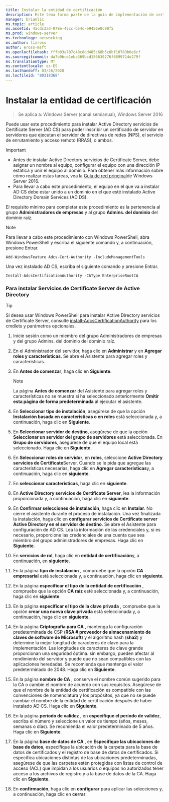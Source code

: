 ```yaml
---
title: Instalar la entidad de certificación
description: Este tema forma parte de la guía de implementación de certificados de servidor para las implementaciones cableadas e inalámbricas de 802.1 X
manager: brianlic
ms.topic: article
ms.assetid: 4acdc3ad-078e-45cc-b54c-e9456e0c90f5
ms.prod: windows-server
ms.technology: networking
ms.author: lizross
author: eross-msft
ms.openlocfilehash: fffb03a707c48c8dd485c68b5c6bf10783b0e6cf
ms.sourcegitcommit: da7b9bce1eba369bcd156639276f6899714e279f
ms.translationtype: MT
ms.contentlocale: es-ES
ms.lasthandoff: 03/26/2020
ms.locfileid: "80318368"
---
```

# <a name="install-the-certification-authority"></a>Instalar la entidad de certificación

>Se aplica a: Windows Server (canal semianual), Windows Server 2016

Puede usar este procedimiento para instalar Active Directory servicios de Certificate Server (AD CS) para poder inscribir un certificado de servidor en servidores que ejecutan el servidor de directivas de redes (NPS), el servicio de enrutamiento y acceso remoto (RRAS), o ambos.  
  
> [!IMPORTANT]  
> -   Antes de instalar Active Directory servicios de Certificate Server, debe asignar un nombre al equipo, configurar el equipo con una dirección IP estática y unir el equipo al dominio. Para obtener más información sobre cómo realizar estas tareas, vea la [Guía de red principal](https://technet.microsoft.com/windows-server-docs/networking/core-network-guide/core-network-guide)de Windows Server 2016.  
> -   Para llevar a cabo este procedimiento, el equipo en el que va a instalar AD CS debe estar unido a un dominio en el que esté instalado Active Directory Domain Services (AD DS).  
  
El requisito mínimo para completar este procedimiento es la pertenencia al grupo **Administradores de empresas** y al grupo **Admins. del dominio** del dominio raíz.  
  
> [!NOTE]  
> Para llevar a cabo este procedimiento con Windows PowerShell, abra Windows PowerShell y escriba el siguiente comando y, a continuación, presione Entrar.   
>   
> `Add-WindowsFeature Adcs-Cert-Authority -IncludeManagementTools`  
>   
> Una vez instalado AD CS, escriba el siguiente comando y presione Entrar.  
>   
> `Install-AdcsCertificationAuthority -CAType EnterpriseRootCA`  
  
### <a name="to-install-active-directory-certificate-services"></a>Para instalar Servicios de Certificate Server de Active Directory  

> [!TIP]
> Si desea usar Windows PowerShell para instalar Active Directory servicios de Certificate Server, consulte [install-AdcsCertificationAuthority](https://docs.microsoft.com/powershell/module/adcsdeployment/install-adcscertificationauthority?view=win10-ps) para los cmdlets y parámetros opcionales.
  
1.  Inicie sesión como un miembro del grupo Administradores de empresas y del grupo Admins. del dominio del dominio raíz.  
  
2.  En el Administrador del servidor, haga clic en **Administrar** y en **Agregar roles y características**. Se abre el Asistente para agregar roles y características.  
  
3.  En **Antes de comenzar**, haga clic en **Siguiente**.  
  
    > [!NOTE]  
    > La página **Antes de comenzar** del Asistente para agregar roles y características no se muestra si ha seleccionado anteriormente **Omitir esta página de forma predeterminada** al ejecutar el asistente.  
  
4.  En **Seleccionar tipo de instalación**, asegúrese de que la opción **Instalación basada en características o en roles** está seleccionada y, a continuación, haga clic en **Siguiente**.  
  
5.  En **Seleccionar servidor de destino**, asegúrese de que la opción **Seleccionar un servidor del grupo de servidores** está seleccionada. En **Grupo de servidores**, asegúrese de que el equipo local está seleccionado. Haga clic en **Siguiente**.  
  
6.  En **Seleccionar roles de servidor**, en **roles**, seleccione **Active Directory servicios de Certificate**Server. Cuando se le pida que agregue las características necesarias, haga clic en **Agregar características**y, a continuación, haga clic en **siguiente**.  
  
7.  En **seleccionar características**, haga clic en **siguiente**.  
  
8.  En **Active Directory servicios de Certificate Server**, lea la información proporcionada y, a continuación, haga clic en **siguiente**.  
  
9. En **Confirmar selecciones de instalación**, haga clic en **Instalar**. No cierre el asistente durante el proceso de instalación. Una vez finalizada la instalación, haga clic en **configurar servicios de Certificate server Active Directory en el servidor de destino**. Se abre el Asistente para configuración de AD CS. Lea la información de las credenciales y, si es necesario, proporcione las credenciales de una cuenta que sea miembro del grupo administradores de empresas. Haga clic en **Siguiente**.  
  
10. En **servicios de rol**, haga clic en **entidad de certificación**y, a continuación, en **siguiente**.  
  
11. En la página **tipo de instalación** , compruebe que la opción **CA empresarial** está seleccionada y, a continuación, haga clic en **siguiente**.  
  
12. En la página **especificar el tipo de la entidad de certificación** , compruebe que la opción **CA raíz** esté seleccionada y, a continuación, haga clic en **siguiente**.  
  
13. En la página **especificar el tipo de la clave privada** , compruebe que la opción **crear una nueva clave privada** está seleccionada y, a continuación, haga clic en **siguiente**.  
  
14. En la página **Criptografía para CA** , mantenga la configuración predeterminada de CSP (**RSA # proveedor de almacenamiento de claves de software de Microsoft**) y el algoritmo hash (**sha2**) y determine la mejor longitud de caracteres de clave para la implementación. Las longitudes de caracteres de clave grande proporcionan una seguridad óptima. sin embargo, pueden afectar al rendimiento del servidor y puede que no sean compatibles con las aplicaciones heredadas. Se recomienda que mantenga el valor predeterminado de 2048. Haga clic en **Siguiente**.  
  
15. En la página **nombre de CA** , conserve el nombre común sugerido para la CA o cambie el nombre de acuerdo con sus requisitos. Asegúrese de que el nombre de la entidad de certificación es compatible con las convenciones de nomenclatura y los propósitos, ya que no se puede cambiar el nombre de la entidad de certificación después de haber instalado AD CS. Haga clic en **Siguiente**.  
  
16. En la página **período de validez** , en **especifique el período de validez**, escriba el número y seleccione un valor de tiempo (años, meses, semanas o días). Se recomienda el valor predeterminado de 5 años. Haga clic en **Siguiente**.  
  
17. En la página **base de datos de CA** , en **Especifique las ubicaciones de base de datos**, especifique la ubicación de la carpeta para la base de datos de certificados y el registro de base de datos de certificados. Si especifica ubicaciones distintas de las ubicaciones predeterminadas, asegúrese de que las carpetas estén protegidas con listas de control de acceso (ACL) que impidan a los usuarios o equipos no autorizados tener acceso a los archivos de registro y a la base de datos de la CA. Haga clic en **Siguiente**.  
  
18. En **confirmación**, haga clic en **configurar** para aplicar las selecciones y, a continuación, haga clic en **cerrar**.  
  


